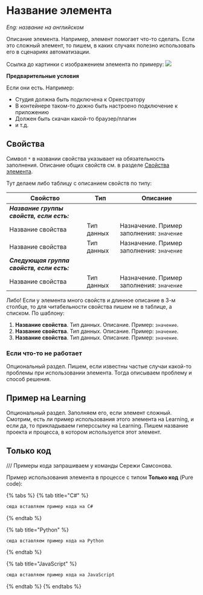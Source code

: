 # Название элемента

*Eng: название на английском*

Описание элемента. Например, элемент помогает что-то сделать. Если это сложный элемент, то пишем, в каких случаях полезно использовать его в сценариях автоматизации.

Ссылка до картинки с изображением элемента по примеру:   ![](<../../.gitbook/assets/название картинки с элементом.png>)

**Предварительные условия**

Если они есть. Например:
* Студия должна быть подключена к Оркестратору
* В контейнере таком-то дожно быть настроено подключение к приложению
* Должен быть скачан какой-то браузер/плагин
* и т.д.


## Свойства
Символ `*` в названии свойства указывает на обязательность заполнения. Описание общих свойств см. в разделе [Свойства элемента](https://docs.primo-rpa.ru/primo-rpa/primo-studio/process/elements#svoistva-elementa).

Тут делаем либо таблицу с описанием свойств по типу:

| Свойство          | Тип          | Описание                                  |
| ----------------- | ------------ | ----------------------------------------- |
| ***Название группы свойств, если есть:*** |   |  |
| Название свойства | Тип данных   | Назначение. Пример заполнения: `значение` |
| Название свойства | Тип данных   | Назначение. Пример заполнения: `значение` |
| ***Следующая группа свойств, если есть:*** |   |  |
| Название свойства | Тип данных   | Назначение. Пример заполнения: `значение` |


Либо! Если у элемента много свойств и длинное описание в 3-м столбце, то для читабельности свойства пишем не в таблице, а списком. По шаблону:

1. **Название свойства**. Тип данных. Описание. Пример: `значение`.
1. **Название свойства**. Тип данных. Описание. Пример: `значение`.
1. **Название свойства**. Тип данных. Описание. Пример: `значение`.


### Если что-то не работает
Опциональный раздел. Пишем, если известны частые случаи какой-то проблемы при использовании элемента. Тогда описываем проблему и способ решения.


## Пример на Learning

Опциональный раздел. Заполняем его, если элемент сложный. Смотрим, есть ли пример использования этого элемента на Learning, и если да, то прикладываем гиперссылку на Learning. Пишем название проекта и процесса, в котором используется этот элемент.


## Только код

/// Примеры кода запрашиваем у команды Сережи Самсонова.


Пример использования элемента в процессе с типом **Только код** (Pure code):

{% tabs %}
{% tab title="C#" %}
```csharp
сюда вставляем пример кода на C#
```
{% endtab %}

{% tab title="Python" %}
```python
сюда вставляем пример кода на Python
```
{% endtab %}

{% tab title="JavaScript" %}
```javascript
сюда вставляем пример кода на JavaScript
```
{% endtab %}
{% endtabs %}



